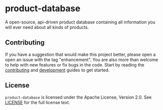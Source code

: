 # product-database
A open-source, api-driven product database containing all information you will ever need about all kinds of products.

## Contributing
If you have a suggestion that would make this project better, please open a open an issue with the tag "enhancement". You are also more than welcome to help with new features or fix bugs in the code. Start by reading the [contributing](CONTRIBUTING.md) and [development](DEVELOPMENT.md) guides to get started.


## License
`product-database` is licensed under the Apache License, Version 2.0. See [LICENSE](LICENSE) for the full license text.
